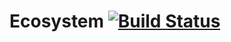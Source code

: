 # Ecosystem [![Build Status](https://github.com/Ziyuan-Wang/Ecosystem.jl/actions/workflows/CI.yml/badge.svg?branch=main)](https://github.com/Ziyuan-Wang/Ecosystem.jl/actions/workflows/CI.yml?query=branch%3Amain)
